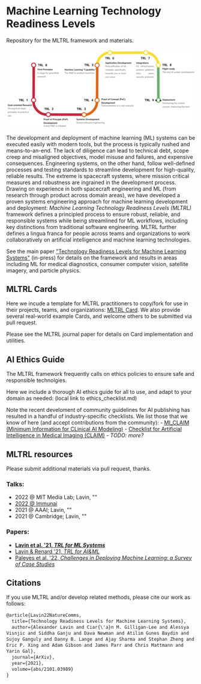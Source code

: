 # Machine Learning Technology Readiness Levels

Repository for the MLTRL framework and materials.

![Alt text](assets/mltrl_flow_full.png?raw=true "MLTRL Flow")


The development and deployment of machine learning (ML) systems can be executed easily with modern tools, but the process is typically rushed and means-to-an-end. The lack of diligence can lead to technical debt, scope creep and misaligned objectives, model misuse and failures, and expensive consequences. Engineering systems, on the other hand, follow well-defined processes and testing standards to streamline development for high-quality, reliable results. The extreme is spacecraft systems, where mission critical measures and robustness are ingrained in the development process. Drawing on experience in both spacecraft engineering and ML (from research through product across domain areas), we have developed a proven systems engineering approach for machine learning development and deployment: *Machine Learning Technology Readiness Levels (MLTRL)* framework defines a principled process to ensure robust, reliable, and responsible systems while being streamlined for ML workflows, including key distinctions from traditional software engineering. MLTRL further defines a lingua franca for people across teams and organizations to work collaboratively on artificial intelligence and machine learning technologies.

See the main paper ["Technology Readiness Levels for Machine Learning Systems"](https://arxiv.org/abs/2101.03989) (in-press) for details on the framework and results in areas including ML for medical diagnostics, consumer computer vision, satellite imagery, and particle physics.



## MLTRL Cards

Here we incude a template for MLTRL practitioners to copy/fork for use in their projects, teams, and organizations: [MLTRL Card](mltrl_card.md).
We also provide several real-world example Cards, and welcome others to be submitted via pull request.

Please see the MLTRL journal paper for details on Card implementation and utilities.


## AI Ethics Guide

The MLTRL framework frequently calls on ethics policies to ensure safe and responsible technolgies.

Here we include a thorough AI ethics guide for all to use, and adapt to your domain as needed: (local link to ethics_checklist.md)

Note the recent develoment of community guidelines for AI publishing has resulted in a handful of industry-specific checklists. We list those that we know of here (and accept contributions from the community):
    - [MI_CLAIM (Minimum Information for CLinical AI Modeling)](https://github.com/beaunorgeot/MI-CLAIM)
    - [Checklist for Artificial Intelligence in Medical Imaging (CLAIM)](https://pubs.rsna.org/doi/10.1148/ryai.2020200029)
    - *TODO: more?*


## MLTRL resources

Please submit additional materials via pull request, thanks.

### Talks:

- 2022 @ MIT Media Lab; Lavin, ""
- [2022 @ Immunai](assets/mltrl-immunai22.pdf)
- 2021 @ AAAI; Lavin, ""
- 2021 @ Cambridge; Lavin, ""

### Papers:

- **[Lavin et al. '21, *TRL for ML Systems*](https://arxiv.org/abs/2101.03989)**
- [Lavin & Renard '21, *TRL for AI&ML*](https://arxiv.org/abs/2006.12497)
- [Paleyes et al. '22, *Challenges in Deploying Machine Learning: a Survey of Case Studies*](https://dl.acm.org/doi/10.1145/3533378)


## Citations

If you use MLTRL and/or develop related methods, please cite our work as follows:
```
@article{Lavin22NatureComms,
  title={Technology Readiness Levels for Machine Learning Systems},
  author={Alexander Lavin and Ciar{\'a}n M. Gilligan-Lee and Alessya Visnjic and Siddha Ganju and Dava Newman and Atilim Gunes Baydin and Sujoy Ganguly and Danny B. Lange and Ajay Sharma and Stephan Zheng and Eric P. Xing and Adam Gibson and James Parr and Chris Mattmann and Yarin Gal},
  journal={ArXiv},
  year={2021},
  volume={abs/2101.03989}
}

```

